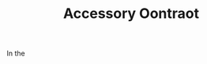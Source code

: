 ---
title: Accessory Oontraot
letter: A
permalink: "/definitions/bld-accessory-oontraot.html"
body: In the
published_at: '2018-07-07'
source: Black's Law Dictionary 2nd Ed (1910)
layout: post
---